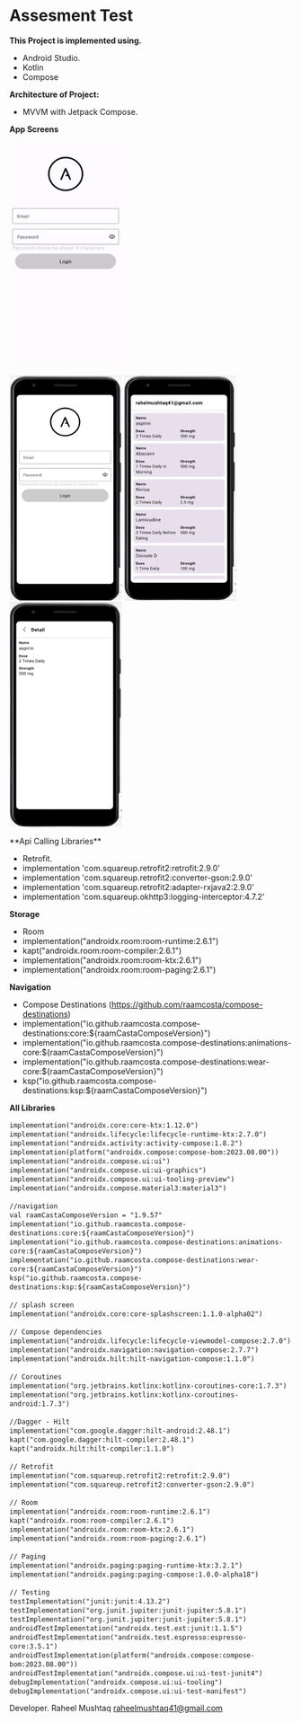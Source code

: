 # Assesment Test

**This Project is implemented using.**
* Android Studio.
* Kotlin
* Compose

**Architecture of Project:**
* MVVM with Jetpack Compose.

**App Screens**

<img src="https://github.com/raheelmushtaq/AssessmentTest/blob/main/screens/app_flow.gif" data-canonical-src="https://github.com/raheelmushtaq/AssessmentTest/blob/main/screens/app_flow.gif" width="200" height="400" />

<p float="left">
<img src="https://github.com/raheelmushtaq/AssessmentTest/blob/main/screens/Screen_1.png" data-canonical-src="https://github.com/raheelmushtaq/AssessmentTest/blob/main/screens/Screen_1.png" width="200" height="400" />

<img src="https://github.com/raheelmushtaq/AssessmentTest/blob/main/screens/Screen_2.png" data-canonical-src="https://github.com/raheelmushtaq/AssessmentTest/blob/main/screens/Screen_1.png" width="200" height="400" />

<img src="https://github.com/raheelmushtaq/AssessmentTest/blob/main/screens/Screen_3.png" data-canonical-src="https://github.com/raheelmushtaq/AssessmentTest/blob/main/screens/Screen_1.png" width="200" height="400" />
</p>
**Api Calling Libraries**

* Retrofit.
* implementation 'com.squareup.retrofit2:retrofit:2.9.0'
* implementation 'com.squareup.retrofit2:converter-gson:2.9.0'
* implementation 'com.squareup.retrofit2:adapter-rxjava2:2.9.0'
* implementation 'com.squareup.okhttp3:logging-interceptor:4.7.2'

**Storage**

* Room
* implementation("androidx.room:room-runtime:2.6.1")
* kapt("androidx.room:room-compiler:2.6.1")
* implementation("androidx.room:room-ktx:2.6.1")
* implementation("androidx.room:room-paging:2.6.1")

**Navigation**
* Compose Destinations (https://github.com/raamcosta/compose-destinations)
* implementation("io.github.raamcosta.compose-destinations:core:${raamCastaComposeVersion}")
* implementation("io.github.raamcosta.compose-destinations:animations-core:${raamCastaComposeVersion}")
* implementation("io.github.raamcosta.compose-destinations:wear-core:${raamCastaComposeVersion}")
* ksp("io.github.raamcosta.compose-destinations:ksp:${raamCastaComposeVersion}")



**All Libraries**

    implementation("androidx.core:core-ktx:1.12.0")
    implementation("androidx.lifecycle:lifecycle-runtime-ktx:2.7.0")
    implementation("androidx.activity:activity-compose:1.8.2")
    implementation(platform("androidx.compose:compose-bom:2023.08.00"))
    implementation("androidx.compose.ui:ui")
    implementation("androidx.compose.ui:ui-graphics")
    implementation("androidx.compose.ui:ui-tooling-preview")
    implementation("androidx.compose.material3:material3")

    //navigation
    val raamCastaComposeVersion = "1.9.57"
    implementation("io.github.raamcosta.compose-destinations:core:${raamCastaComposeVersion}")
    implementation("io.github.raamcosta.compose-destinations:animations-core:${raamCastaComposeVersion}")
    implementation("io.github.raamcosta.compose-destinations:wear-core:${raamCastaComposeVersion}")
    ksp("io.github.raamcosta.compose-destinations:ksp:${raamCastaComposeVersion}")

    // splash screen
    implementation("androidx.core:core-splashscreen:1.1.0-alpha02")

    // Compose dependencies
    implementation("androidx.lifecycle:lifecycle-viewmodel-compose:2.7.0")
    implementation("androidx.navigation:navigation-compose:2.7.7")
    implementation("androidx.hilt:hilt-navigation-compose:1.1.0")

    // Coroutines
    implementation("org.jetbrains.kotlinx:kotlinx-coroutines-core:1.7.3")
    implementation("org.jetbrains.kotlinx:kotlinx-coroutines-android:1.7.3")

    //Dagger - Hilt
    implementation("com.google.dagger:hilt-android:2.48.1")
    kapt("com.google.dagger:hilt-compiler:2.48.1")
    kapt("androidx.hilt:hilt-compiler:1.1.0")

    // Retrofit
    implementation("com.squareup.retrofit2:retrofit:2.9.0")
    implementation("com.squareup.retrofit2:converter-gson:2.9.0")
    
    // Room
    implementation("androidx.room:room-runtime:2.6.1")
    kapt("androidx.room:room-compiler:2.6.1")
    implementation("androidx.room:room-ktx:2.6.1")
    implementation("androidx.room:room-paging:2.6.1")

    // Paging
    implementation("androidx.paging:paging-runtime-ktx:3.2.1")
    implementation("androidx.paging:paging-compose:1.0.0-alpha18")

    // Testing
    testImplementation("junit:junit:4.13.2")
    testImplementation("org.junit.jupiter:junit-jupiter:5.8.1")
    testImplementation("org.junit.jupiter:junit-jupiter:5.8.1")
    androidTestImplementation("androidx.test.ext:junit:1.1.5")
    androidTestImplementation("androidx.test.espresso:espresso-core:3.5.1")
    androidTestImplementation(platform("androidx.compose:compose-bom:2023.08.00"))
    androidTestImplementation("androidx.compose.ui:ui-test-junit4")
    debugImplementation("androidx.compose.ui:ui-tooling")
    debugImplementation("androidx.compose.ui:ui-test-manifest")

Developer.
Raheel Mushtaq raheelmushtaq41@gmail.com
